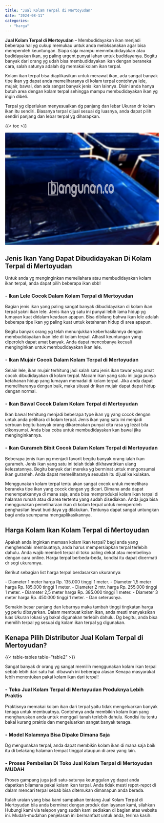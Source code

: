 ```yaml
---
title: "Jual Kolam Terpal di Mertoyudan"
date: "2024-08-11"
categories: 
  - "harga"
---
```


**Jual Kolam Terpal di Mertoyudan** – Membudidayakan ikan menjadi beberapa hal yg cukup memukau untuk anda melaksanakan agar bisa memperoleh keuntungan. Siapa saja mampu memmbudidayakan atau budidayakan ikan, yg paling urgent punyai lahan untuk budidayanya. Begitu banyak dari orang yg udah bisa membudidayakan ikan dengan beraneka cara, salah satunya adalah dg memakai kolam ikan terpal.

Kolam ikan terpal bisa diaplikasikan untuk merawat ikan, ada sangat banyak tipe ikan yg dapat anda memeliharanya di kolam terpal contohnya lele, mujair, bawal, dan ada sangat banyak jenis ikan lainnya. Disini anda hanya butuh area dengan kolam terpal sehingga mampu membudidayakan ikan yg ingin dibeli.

Terpal yg diperlukan menyesuaikan dg panjang dan lebar Ukuran dr kolam ikan itu sendiri. Biasanya terpal dijual sesuai dg luasnya, anda dapat pilih sendiri panjang dan lebar terpal yg diharapkan.

{{< toc >}}

![Jual Kolam Terpal di Mertoyudan](/images/jual-kolam-terpal-04.png)

## Jenis Ikan Yang Dapat Dibudidayakan Di Kolam Terpal di Mertoyudan

Untuk anda yg menginginkan memeliahara atau membudidayakan kolam ikan terpal, anda dapat pilih beberapa ikan sbb!

### \- Ikan Lele Cocok Dalam Kolam Terpal di Mertoyudan

Bagian jenis ikan yang paling sangat banyak dibudidayakan di kolam ikan terpal yakni ikan lele. Jenis ikan yg satu ini punyai lebih lama hidup yg lumayan kuat didalam keadaan apapun. Bisa dibilang bahwa ikan lele adalah beberapa tipe ikan yg paling kuat untuk ketahanan hidup di area apapun.

Begitu banyak orang yg telah menunjukkan keberhasilannya dengan membudidayakan ikan lele di kolam terpal. Alhasil keuntungan yang diperoleh dapat amat banyak. Anda dapat mencobanya kecuali menginginkan untuk membudidayakan ikan lele.

### \- Ikan Mujair Cocok Dalam Kolam Terpal di Mertoyudan

Selain lele, ikan mujair terhitung jadi salah satu jenis ikan tawar yang amat cocok dibudidayakan di kolam terpal. Macam ikan yang satu ini juga punya ketahanan hidup yang lumayan memadai di kolam terpal. Jika anda dapat memeliharanya dengan baik, maka situasi dr ikan mujair dapat dapat hidup dengan normal.

### \- Ikan Bawal Cocok Dalam Kolam Terpal di Mertoyudan

Ikan bawal terhitung menjadi beberapa type ikan yg yang cocok dengan untuk anda pelihara di kolam terpal. Jenis ikan yang satu ini menjadi serbuan begitu banyak orang dikarenakan punyai cita rasa yg lezat bila dikonsumsi. Anda bisa coba untuk membudidayakan kan bawal jika menginginkannya.

### \- Ikan Gurameh Bibit Cocok Dalam Kolam Terpal di Mertoyudan

Beberapa jenis ikan yg menjadi favorit begitu banyak orang ialah ikan gurameh. Jenis ikan yang satu ini telah tidak dikhawatirkan ulang kelezatannya. Begitu banyak dari mereka yg berminat untuk mengonsumsi ikan gurameh. Anda dapat memeliharanya sesudah itu dijual ke kulakan.

Menggunakan kolam terpal tentu akan sangat cocok untuk memelihara beraneka tipe ikan yang cocok dengan yg dicari. Dimana anda dapat menempatkannya di mana saja, anda bisa memproduksi kolam ikan terpal di halaman rumah atau di area tertentu yang sudah disediakan. Anda juga bisa menggunakan pemeliharaan ikan di kolam terpal untuk memperoleh penghasilan lewat budidaya yg dilakukan. Tentunya dapat sangat untungkan bagi anda seumpama mengaplikasikannya.

## Harga Kolam Ikan Kolam Terpal di Mertoyudan

Apakah anda inginkan memsan kolam ikan terpal? bagi anda yang menghendaki membuatnya, anda harus mempersiapkan terpal terlebih dahulu. Anda wajib membeli terpal di toko paling dekat atau membelinya dengan cara online. Harga terpal berbeda-beda, kondisi itu dapat dicermati dr segi ukurannya.

Berikut sebagian list harga terpal berdasarkan ukurannya:

\- Diameter 1 meter harga Rp. 135.000 tinggi 1 meter. - Diameter 1,5 meter harga Rp. 185.000 tinggi 1 meter. - Diameter 2 mtr. harga Rp. 255.000 tinggi 1 meter. - Diameter 2,5 meter harga Rp. 385.000 tinggi 1 meter. - Diameter 3 meter harga Rp. 450.000 tinggi 1 meter. - Dan seterusnya.

Semakin besar panjang dan lebarnya maka tambah tinggi tingkatan harga yg perlu dibayarkan. Dalam membuat kolam ikan, anda mesti menyaksikan luas Ukuran lokasi yg bakal digunakan terlebih dahulu. Dg begitu, anda bisa memilih terpal yg sesuai dg kolam ikan terpal yg digunakan.

## Kenapa Pilih Distributor Jual Kolam Terpal di Mertoyudan?

{{< table-tables table="table2" >}}

Sangat banyak dr orang yg sangat memilih menggunakan kolam ikan terpal sebab lebih dari satu hal. dibawah ini beberapa alasan Kenapa masyarakat lebih menentukan pakai kolam ikan dari terpal!

### \- Toko Jual Kolam Terpal di Mertoyudan Produknya Lebih Praktis

Praktisnya memakai kolam ikan dari terpal yaitu tidak mengeluarkan banyak tenaga untuk membuatnya. Contohnya anda membikin kolam ikan yang mengharuskan anda untuk menggali tanah terlebih dahulu. Kondisi itu tentu bakal kurang praktis dan mengeluarkan sangat banyak tenaga.

### \- Model Kolamnya Bisa Dipake Dimana Saja

Dg mengunakan terpal, anda dapat membikin kolam ikan di mana saja baik itu di belakang halaman tempat tinggal ataupun di area yang lain.

### \- Proses Pembelian Di Toko Jual Kolam Terpal di Mertoyudan MUDAH

Proses gampang juga jadi satu-satunya keunggulan yg dapat anda dapatkan bilamana pakai kolam ikan terpal. Anda tidak mesti repot-repot di dalam mencari terpal sebab bisa ditemukan dimanapun anda berada.

Itulah uraian yang bisa kami sampaikan tentang Jual Kolam Terpal di Mertoyudan bila anda berminat dengan produk dan layanan kami, silahkan Hubungi kami via telepon yang sudah kami sediakan di bagian atas website ini. Mudah-mudahan penjelasan ini bermanfaat untuk anda, terima kasih.
